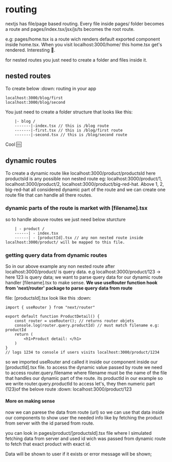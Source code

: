 # routing
nextjs has file/page based routing. Every file inside pages/ folder becomes a route and pages/index.tsx/jsx/js/ts becomes the root route. 

e.g: pages/home.tsx is a route wich renders default exported component inside home.tsx. When you visit localhost:3000/home/ this home.tsx get's rendered. Interesting :thinking:.

for nested routes you just need to create a folder and files inside it.
## nested routes
To create below :down: routing in your app
```localhost:3000/blog
localhost:3000/blog/first
localhost:3000/blog/second
```

You just need to create a folder structure that looks like this:
```pages/
    |- blog /
    -------|-index.tsx // this is /blog route
    -------|-first.tsx // this is /blog/first route
    -------|-second.tsx // this is /blog/second route
```
Cool :cool:

## dynamic routes
To create a dynamic route like localhost:3000/product/productsId here productsId is any possible non nested route
eg: localhost:3000/product/1, localhost:3000/product/2, localhost:3000/product/big-red-hat.
Above 1, 2, big-red-hat all considered dynamic part of the route and we can create one route file that can handle all there routes.
### dynamic parts of the route is market with [filename].tsx
so to handle abouve routes we just need below sturcture
````pages/
    | - product /
    ------| - index.tsx
    ------| - [productId].tsx // any non nested route inside localhost:3000/product/ will be mapped to this file.
````
### getting query data from dynamic routes
So in our above example any non nested route after localhost:3000/product/ is query data.
e.g localhost:3000/product/123 -> here 123 is query data;
we want to parse query data for our dynamic route handler [filename].tsx to make sense.
<b> We use useRouter function hook from 'next/router' package to parse query data from route</b>

file: [productsId].tsx look like this :down:

```
import { useRouter } from "next/router"

export default function ProductDetail() {
    const router = useRouter(); // returns router objets
    console.log(router.query.productId) // must match filename e.g: productId
    return (
        <h1>Product detail: </h1>
    )
}
// logs 1234 to console if users visits localhost:3000/product/1234 
```
so we imported useRouter and called it inside our component inside our [productId].tsx file.
to access the dynamic value passed by route we need to access router.query.filename where filename must be the name of the file that handles our dynamic part of the route. its productId in our example so we write router.query.productId to access let's, they then numeric part (123)of the belove route :down:
localhost:3000/product/123
#### More on making sense
now we can parese the data from route (url) so we can use that data inside our components to show user the needed info like by fetching the product from server with the id parsed from route.

you can look in pages/product/[productsId].tsx file where I simulated fetching data from server and used id wich was passed from dynamic route to fetch that exact product with exact id.

Data will be shown to user if it exists or error message will be shown;

